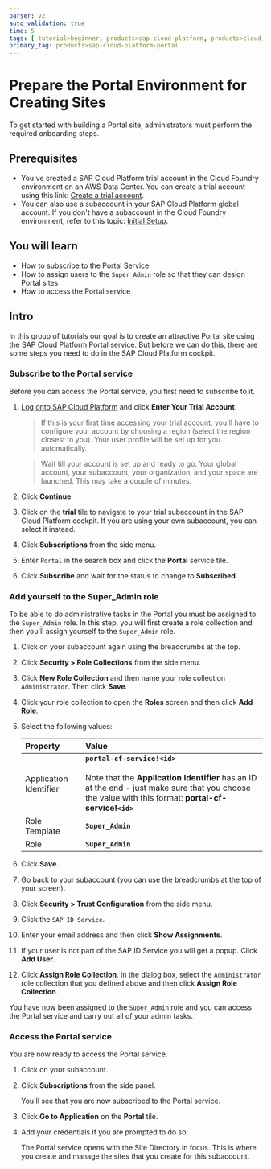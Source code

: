 ```yaml
---
parser: v2
auto_validation: true
time: 5
tags: [ tutorial>beginner, products>sap-cloud-platform, products>cloud, products>sap-fiori]
primary_tag: products>sap-cloud-platform-portal
---
```


# Prepare the Portal Environment for Creating Sites
<!-- description --> To get started with building a Portal site, administrators must perform the required onboarding steps.

## Prerequisites
  - You've created a SAP Cloud Platform trial account in the Cloud Foundry environment on an AWS Data Center. You can create a trial account using this link: [Create a trial account](https://cockpit.hanatrial.ondemand.com).
  - You can also use a subaccount in your SAP Cloud Platform global account. If you don't have a subaccount in the Cloud Foundry environment, refer to this topic: [Initial Setup](https://help.sap.com/viewer/ad4b9f0b14b0458cad9bd27bf435637d/Cloud/en-US/fd79b232967545569d1ae4d8f691016b.html).


## You will learn
  - How to subscribe to the Portal Service
  - How to assign users to the `Super_Admin` role so that they can design Portal sites
  - How to access the Portal service

## Intro
In this group of tutorials our goal is to create an attractive Portal site using the SAP Cloud Platform Portal service. But before we can do this, there are some steps you need to do in the SAP Cloud Platform cockpit.

### Subscribe to the Portal service


Before you can access the Portal service, you first need to subscribe to it.

1. [Log onto SAP Cloud Platform](https://cockpit.hanatrial.ondemand.com) and click **Enter Your Trial Account**.

    > If this is your first time accessing your trial account, you'll have to configure your account by choosing a region (select the region closest to you). Your user profile will be set up for you automatically.

    > Wait till your account is set up and ready to go. Your global account, your subaccount, your organization, and your space are launched. This may take a couple of minutes.  

2. Click **Continue**.

3. Click on the **trial** tile to navigate to your trial subaccount in the SAP Cloud Platform cockpit. If you are using your own subaccount, you can select it instead.

4. Click **Subscriptions** from the side menu.

5. Enter `Portal` in the search box and click the **Portal** service tile.

6. Click **Subscribe** and wait for the status to change to **Subscribed**.




### Add yourself to the Super_Admin role


To be able to do administrative tasks in the Portal you must be assigned to the `Super_Admin` role. In this step, you will first create a role collection and then you'll assign yourself to the `Super_Admin` role.

1. Click on your subaccount again using the breadcrumbs at the top.

2. Click **Security > Role Collections** from the side menu.

3. Click **New Role Collection** and then name your role collection `Administrator`. Then click **Save**.

4. Click your role collection to open the **Roles** screen and then click **Add Role**.

5. Select the following values:

    |  Property     | Value
    |  :------------- | :-------------
    |  Application Identifier           | **`portal-cf-service!<id>`** <div>&nbsp;</div> Note that the **Application Identifier** has an ID at the end - just make sure that you choose the value with this format: **portal-cf-service!`<id>`**
    |  Role Template           | **`Super_Admin`**
    |  Role    | **`Super_Admin`**


6. Click **Save**.

7. Go back to your subaccount (you can use the breadcrumbs at the top of your screen).

8. Click **Security > Trust Configuration** from the side menu.

9. Click the `SAP ID Service`.

10. Enter your email address and then click **Show Assignments**.

11. If your user is not part of the SAP ID Service you will get a popup. Click **Add User**.

12. Click **Assign Role Collection**.  In the dialog box, select the `Administrator` role collection that you defined above and then click **Assign Role Collection**.

You have now been assigned to the `Super_Admin` role and you can access the Portal service and carry out all of your admin tasks.



### Access the Portal service


You are now ready to access the Portal service.  

1. Click on your subaccount.

2. Click **Subscriptions** from the side panel.

    You'll see that you are now subscribed to the Portal service.

3. Click **Go to Application** on the **Portal** tile.

4. Add your credentials if you are prompted to do so.

   The Portal service opens with the Site Directory in focus. This is where you create and manage the sites that you create for this subaccount.



